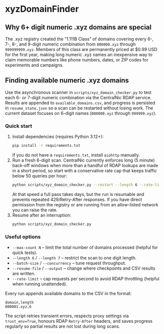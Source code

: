 # xyzDomainFinder

## Why 6+ digit numeric .xyz domains are special

The .xyz registry created the “1.111B Class” of domains covering every 6-,
7-, 8-, and 9-digit numeric combination from `000000.xyz` through
`999999999.xyz`. Members of this class are permanently priced at
$0.99 USD for the first year, making long numeric .xyz names an inexpensive
way to claim memorable numbers like phone numbers, dates, or ZIP codes for
experiments and campaigns.

## Finding available numeric .xyz domains

Use the asynchronous scanner in `scripts/xyz_domain_checker.py` to test each
6- or 7-digit numeric combination via the CentralNic RDAP service. Results
are appended to `available_domains.csv`, and progress is persisted in
`resume_state.json` so a scan can be restarted without losing work. The
current dataset focuses on 6-digit names (`000000.xyz` through `999999.xyz`).

### Quick start

1. Install dependencies (requires Python 3.12+):
   ```bash
   pip install -r requirements.txt
   ```
   If you do not have a `requirements.txt`, install `aiohttp` manually.
2. Run a fresh 6-digit scan. CentralNic currently enforces long (5 minute)
   back-off windows when more than a handful of RDAP lookups are made in a
   short period, so start with a conservative rate cap that keeps traffic below
   50 queries per hour:
   ```bash
   python scripts/xyz_domain_checker.py --restart --length 6 --rate-limit 0.01
   ```
   At that speed a full pass takes days, but the run is resumable and prevents
   repeated 429/Retry-After responses. If you have direct permission from the
   registry or are running from an allow-listed network you can raise the rate.
3. Resume after an interruption:
   ```bash
   python scripts/xyz_domain_checker.py
   ```

### Useful options

- `--max-count N` – limit the total number of domains processed (helpful for
  quick tests).
- `--length 6` / `--length 7` – restrict the scan to one digit length.
- `--batch-size` / `--concurrency` – tune request throughput.
- `--resume-file` / `--output` – change where checkpoints and CSV results are
  written.
- `--rate-limit` – cap requests per second to avoid RDAP throttling (helpful
  when running unattended).

Every run appends available domains to the CSV in the format:

```text
domain,length
000001.xyz,6
```

The script retries transient errors, respects proxy settings via
`trust_env=True`, honours RDAP `Retry-After` headers, and saves progress
regularly so partial results are not lost during long scans.

